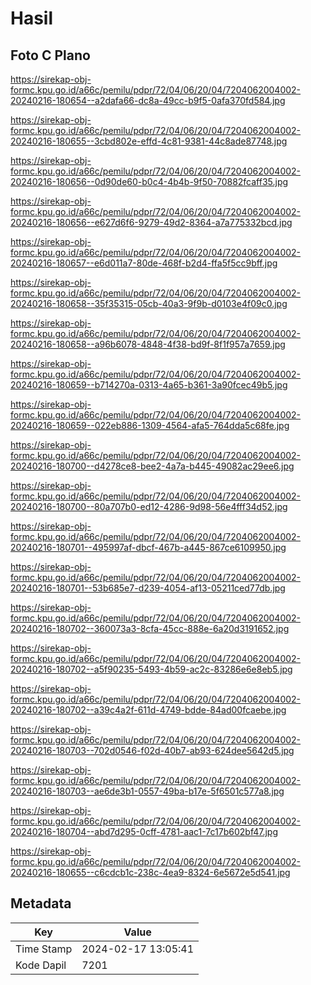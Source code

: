 # Hasil

## Foto C Plano

https://sirekap-obj-formc.kpu.go.id/a66c/pemilu/pdpr/72/04/06/20/04/7204062004002-20240216-180654--a2dafa66-dc8a-49cc-b9f5-0afa370fd584.jpg

https://sirekap-obj-formc.kpu.go.id/a66c/pemilu/pdpr/72/04/06/20/04/7204062004002-20240216-180655--3cbd802e-effd-4c81-9381-44c8ade87748.jpg

https://sirekap-obj-formc.kpu.go.id/a66c/pemilu/pdpr/72/04/06/20/04/7204062004002-20240216-180656--0d90de60-b0c4-4b4b-9f50-70882fcaff35.jpg

https://sirekap-obj-formc.kpu.go.id/a66c/pemilu/pdpr/72/04/06/20/04/7204062004002-20240216-180656--e627d6f6-9279-49d2-8364-a7a775332bcd.jpg

https://sirekap-obj-formc.kpu.go.id/a66c/pemilu/pdpr/72/04/06/20/04/7204062004002-20240216-180657--e6d011a7-80de-468f-b2d4-ffa5f5cc9bff.jpg

https://sirekap-obj-formc.kpu.go.id/a66c/pemilu/pdpr/72/04/06/20/04/7204062004002-20240216-180658--35f35315-05cb-40a3-9f9b-d0103e4f09c0.jpg

https://sirekap-obj-formc.kpu.go.id/a66c/pemilu/pdpr/72/04/06/20/04/7204062004002-20240216-180658--a96b6078-4848-4f38-bd9f-8f1f957a7659.jpg

https://sirekap-obj-formc.kpu.go.id/a66c/pemilu/pdpr/72/04/06/20/04/7204062004002-20240216-180659--b714270a-0313-4a65-b361-3a90fcec49b5.jpg

https://sirekap-obj-formc.kpu.go.id/a66c/pemilu/pdpr/72/04/06/20/04/7204062004002-20240216-180659--022eb886-1309-4564-afa5-764dda5c68fe.jpg

https://sirekap-obj-formc.kpu.go.id/a66c/pemilu/pdpr/72/04/06/20/04/7204062004002-20240216-180700--d4278ce8-bee2-4a7a-b445-49082ac29ee6.jpg

https://sirekap-obj-formc.kpu.go.id/a66c/pemilu/pdpr/72/04/06/20/04/7204062004002-20240216-180700--80a707b0-ed12-4286-9d98-56e4fff34d52.jpg

https://sirekap-obj-formc.kpu.go.id/a66c/pemilu/pdpr/72/04/06/20/04/7204062004002-20240216-180701--495997af-dbcf-467b-a445-867ce6109950.jpg

https://sirekap-obj-formc.kpu.go.id/a66c/pemilu/pdpr/72/04/06/20/04/7204062004002-20240216-180701--53b685e7-d239-4054-af13-05211ced77db.jpg

https://sirekap-obj-formc.kpu.go.id/a66c/pemilu/pdpr/72/04/06/20/04/7204062004002-20240216-180702--360073a3-8cfa-45cc-888e-6a20d3191652.jpg

https://sirekap-obj-formc.kpu.go.id/a66c/pemilu/pdpr/72/04/06/20/04/7204062004002-20240216-180702--a5f90235-5493-4b59-ac2c-83286e6e8eb5.jpg

https://sirekap-obj-formc.kpu.go.id/a66c/pemilu/pdpr/72/04/06/20/04/7204062004002-20240216-180702--a39c4a2f-611d-4749-bdde-84ad00fcaebe.jpg

https://sirekap-obj-formc.kpu.go.id/a66c/pemilu/pdpr/72/04/06/20/04/7204062004002-20240216-180703--702d0546-f02d-40b7-ab93-624dee5642d5.jpg

https://sirekap-obj-formc.kpu.go.id/a66c/pemilu/pdpr/72/04/06/20/04/7204062004002-20240216-180703--ae6de3b1-0557-49ba-b17e-5f6501c577a8.jpg

https://sirekap-obj-formc.kpu.go.id/a66c/pemilu/pdpr/72/04/06/20/04/7204062004002-20240216-180704--abd7d295-0cff-4781-aac1-7c17b602bf47.jpg

https://sirekap-obj-formc.kpu.go.id/a66c/pemilu/pdpr/72/04/06/20/04/7204062004002-20240216-180655--c6cdcb1c-238c-4ea9-8324-6e5672e5d541.jpg


## Metadata

| Key        | Value               |
| ---------- | ------------------- |
| Time Stamp | 2024-02-17 13:05:41 |
| Kode Dapil | 7201                |



